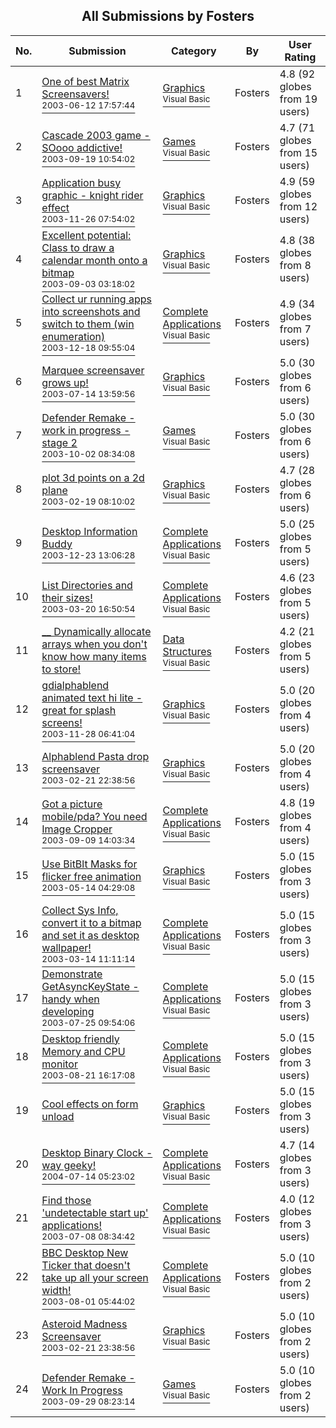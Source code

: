 ﻿<div align="center">

## All Submissions by Fosters

</div>

No.  | Submission | Category | By   | User Rating
---- | ---------- | -------- | ---- | -----------
1 | [One of best Matrix Screensavers\!<br /><sup>2003-06-12 17:57:44</sup>](https://github.com/Planet-Source-Code/fosters-one-of-best-matrix-screensavers__1-46709) | [Graphics<br /><sup>Visual Basic</sup>](../ByCategory/graphics__1-46.md) | Fosters | 4.8 (92 globes from 19 users)
2 | [Cascade 2003 game \- SOooo addictive\!<br /><sup>2003-09-19 10:54:02</sup>](https://github.com/Planet-Source-Code/fosters-cascade-2003-game-soooo-addictive__1-48600) | [Games<br /><sup>Visual Basic</sup>](../ByCategory/games__1-38.md) | Fosters | 4.7 (71 globes from 15 users)
3 | [Application busy graphic \- knight rider effect<br /><sup>2003-11-26 07:54:02</sup>](https://github.com/Planet-Source-Code/fosters-application-busy-graphic-knight-rider-effect__1-50135) | [Graphics<br /><sup>Visual Basic</sup>](../ByCategory/graphics__1-46.md) | Fosters | 4.9 (59 globes from 12 users)
4 | [Excellent potential: Class to draw a calendar month onto a bitmap<br /><sup>2003-09-03 03:18:02</sup>](https://github.com/Planet-Source-Code/fosters-excellent-potential-class-to-draw-a-calendar-month-onto-a-bitmap__1-48070) | [Graphics<br /><sup>Visual Basic</sup>](../ByCategory/graphics__1-46.md) | Fosters | 4.8 (38 globes from 8 users)
5 | [Collect ur running apps into screenshots and switch to them \(win enumeration\)<br /><sup>2003-12-18 09:55:04</sup>](https://github.com/Planet-Source-Code/fosters-collect-ur-running-apps-into-screenshots-and-switch-to-them-win-enumeration__1-50526) | [Complete Applications<br /><sup>Visual Basic</sup>](../ByCategory/complete-applications__1-27.md) | Fosters | 4.9 (34 globes from 7 users)
6 | [Marquee screensaver grows up\!<br /><sup>2003-07-14 13:59:56</sup>](https://github.com/Planet-Source-Code/fosters-marquee-screensaver-grows-up__1-46921) | [Graphics<br /><sup>Visual Basic</sup>](../ByCategory/graphics__1-46.md) | Fosters | 5.0 (30 globes from 6 users)
7 | [Defender Remake \- work in progress \- stage 2<br /><sup>2003-10-02 08:34:08</sup>](https://github.com/Planet-Source-Code/fosters-defender-remake-work-in-progress-stage-2__1-48954) | [Games<br /><sup>Visual Basic</sup>](../ByCategory/games__1-38.md) | Fosters | 5.0 (30 globes from 6 users)
8 | [plot 3d points on a 2d plane<br /><sup>2003-02-19 08:10:02</sup>](https://github.com/Planet-Source-Code/fosters-plot-3d-points-on-a-2d-plane__1-43342) | [Graphics<br /><sup>Visual Basic</sup>](../ByCategory/graphics__1-46.md) | Fosters | 4.7 (28 globes from 6 users)
9 | [Desktop Information Buddy<br /><sup>2003-12-23 13:06:28</sup>](https://github.com/Planet-Source-Code/fosters-desktop-information-buddy__1-52763) | [Complete Applications<br /><sup>Visual Basic</sup>](../ByCategory/complete-applications__1-27.md) | Fosters | 5.0 (25 globes from 5 users)
10 | [List Directories and their sizes\!<br /><sup>2003-03-20 16:50:54</sup>](https://github.com/Planet-Source-Code/fosters-list-directories-and-their-sizes__1-44146) | [Complete Applications<br /><sup>Visual Basic</sup>](../ByCategory/complete-applications__1-27.md) | Fosters | 4.6 (23 globes from 5 users)
11 | [\_\_ Dynamically allocate arrays when you don't know how many items to store\!<br />](https://github.com/Planet-Source-Code/fosters-dynamically-allocate-arrays-when-you-don-t-know-how-many-items-to-store__1-43726) | [Data Structures<br /><sup>Visual Basic</sup>](../ByCategory/data-structures__1-33.md) | Fosters | 4.2 (21 globes from 5 users)
12 | [gdialphablend animated text hi lite \- great for splash screens\!<br /><sup>2003-11-28 06:41:04</sup>](https://github.com/Planet-Source-Code/fosters-gdialphablend-animated-text-hi-lite-great-for-splash-screens__1-50165) | [Graphics<br /><sup>Visual Basic</sup>](../ByCategory/graphics__1-46.md) | Fosters | 5.0 (20 globes from 4 users)
13 | [Alphablend Pasta drop screensaver<br /><sup>2003-02-21 22:38:56</sup>](https://github.com/Planet-Source-Code/fosters-alphablend-pasta-drop-screensaver__1-50387) | [Graphics<br /><sup>Visual Basic</sup>](../ByCategory/graphics__1-46.md) | Fosters | 5.0 (20 globes from 4 users)
14 | [Got a picture mobile/pda? You need Image Cropper<br /><sup>2003-09-09 14:03:34</sup>](https://github.com/Planet-Source-Code/fosters-got-a-picture-mobile-pda-you-need-image-cropper__1-48389) | [Complete Applications<br /><sup>Visual Basic</sup>](../ByCategory/complete-applications__1-27.md) | Fosters | 4.8 (19 globes from 4 users)
15 | [Use BitBlt Masks for flicker free animation<br /><sup>2003-05-14 04:29:08</sup>](https://github.com/Planet-Source-Code/fosters-use-bitblt-masks-for-flicker-free-animation__1-45465) | [Graphics<br /><sup>Visual Basic</sup>](../ByCategory/graphics__1-46.md) | Fosters | 5.0 (15 globes from 3 users)
16 | [Collect Sys Info, convert it to a bitmap and set it as desktop wallpaper\!<br /><sup>2003-03-14 11:11:14</sup>](https://github.com/Planet-Source-Code/fosters-collect-sys-info-convert-it-to-a-bitmap-and-set-it-as-desktop-wallpaper__1-45926) | [Complete Applications<br /><sup>Visual Basic</sup>](../ByCategory/complete-applications__1-27.md) | Fosters | 5.0 (15 globes from 3 users)
17 | [Demonstrate GetAsyncKeyState \- handy when developing<br /><sup>2003-07-25 09:54:06</sup>](https://github.com/Planet-Source-Code/fosters-demonstrate-getasynckeystate-handy-when-developing__1-47159) | [Complete Applications<br /><sup>Visual Basic</sup>](../ByCategory/complete-applications__1-27.md) | Fosters | 5.0 (15 globes from 3 users)
18 | [Desktop friendly Memory and CPU monitor<br /><sup>2003-08-21 16:17:08</sup>](https://github.com/Planet-Source-Code/fosters-desktop-friendly-memory-and-cpu-monitor__1-47875) | [Complete Applications<br /><sup>Visual Basic</sup>](../ByCategory/complete-applications__1-27.md) | Fosters | 5.0 (15 globes from 3 users)
19 | [Cool effects on form unload<br />](https://github.com/Planet-Source-Code/fosters-cool-effects-on-form-unload__1-48024) | [Graphics<br /><sup>Visual Basic</sup>](../ByCategory/graphics__1-46.md) | Fosters | 5.0 (15 globes from 3 users)
20 | [Desktop Binary Clock \- way geeky\!<br /><sup>2004-07-14 05:23:02</sup>](https://github.com/Planet-Source-Code/fosters-desktop-binary-clock-way-geeky__1-54938) | [Complete Applications<br /><sup>Visual Basic</sup>](../ByCategory/complete-applications__1-27.md) | Fosters | 4.7 (14 globes from 3 users)
21 | [Find those 'undetectable start up' applications\!<br /><sup>2003-07-08 08:34:42</sup>](https://github.com/Planet-Source-Code/fosters-find-those-undetectable-start-up-applications__1-51347) | [Complete Applications<br /><sup>Visual Basic</sup>](../ByCategory/complete-applications__1-27.md) | Fosters | 4.0 (12 globes from 3 users)
22 | [BBC Desktop New Ticker that doesn't take up all your screen width\!<br /><sup>2003-08-01 05:44:02</sup>](https://github.com/Planet-Source-Code/fosters-bbc-desktop-new-ticker-that-doesn-t-take-up-all-your-screen-width__1-47304) | [Complete Applications<br /><sup>Visual Basic</sup>](../ByCategory/complete-applications__1-27.md) | Fosters | 5.0 (10 globes from 2 users)
23 | [Asteroid Madness Screensaver<br /><sup>2003-02-21 23:38:56</sup>](https://github.com/Planet-Source-Code/fosters-asteroid-madness-screensaver__1-48215) | [Graphics<br /><sup>Visual Basic</sup>](../ByCategory/graphics__1-46.md) | Fosters | 5.0 (10 globes from 2 users)
24 | [Defender Remake \- Work In Progress<br /><sup>2003-09-29 08:23:14</sup>](https://github.com/Planet-Source-Code/fosters-defender-remake-work-in-progress__1-48868) | [Games<br /><sup>Visual Basic</sup>](../ByCategory/games__1-38.md) | Fosters | 5.0 (10 globes from 2 users)
